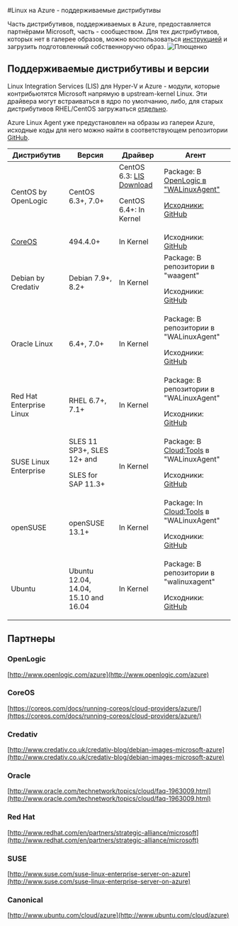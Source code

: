#Linux на Azure - поддерживаемые дистрибутивы

Часть дистрибутивов, поддерживаемых в Azure, предоставляется партнёрами Microsoft, часть - сообществом. Для тех дистрибутивов, которых нет в галерее образов, можно воспользоваться [инструкцией](virtual-machines-linux-classic-create-upload-vhd.md) и загрузить подготовленный собственноручно образ. 
![Плющенко](http://www.youtube.com/watch?v=jFchAFFMXTM)
## Поддерживаемые дистрибутивы и версии ##

Linux Integration Services (LIS) для Hyper-V и Azure - модули, которые контрибьютятся Microsoft напрямую в upstream-kernel Linux. Эти драйвера могут встраиваться в ядро по умолчанию, либо, для старых дистрибутивов RHEL/CentOS загружаться [отдельно](http://go.microsoft.com/fwlink/?LinkID=403033&clcid=0x409). 

Azure Linux Agent уже предустановлен на образы из галереи Azure, исходные коды для него можно найти в соответствующем репозитории [GitHub](https://github.com/azure/walinuxagent).

Дистрибутив|Версия|Драйвер|Агент
---|---|---|---
CentOS by OpenLogic |CentOS 6.3+, 7.0+| CentOS 6.3: [LIS Download](http://go.microsoft.com/fwlink/?LinkID=403033&clcid=0x409)<p>CentOS 6.4+: In Kernel|Package: В <a href="http://olcentgbl.trafficmanager.net/openlogic/6/openlogic/x86_64/RPMS/">OpenLogic в "WALinuxAgent"<p><p>Исходники: [GitHub](https://github.com/Azure/WALinuxAgent)
[CoreOS](https://coreos.com/docs/running-coreos/cloud-providers/azure/)|494.4.0+ |In Kernel|Исходники: [GitHub](https://github.com/coreos/coreos-overlay/tree/master/app-emulation/wa-linux-agent)
Debian by Credativ |Debian 7.9+, 8.2+|In Kernel|Package: В репозитории в "waagent" <p><p>Исходники: [GitHub](https://github.com/Azure/WALinuxAgent)
Oracle Linux| 6.4+, 7.0+|In Kernel|Package: В репозитории в "WALinuxAgent"<p><p>Исходники: [GitHub](http://go.microsoft.com/fwlink/p/?LinkID=250998)
Red Hat Enterprise Linux |RHEL 6.7+, 7.1+|In Kernel|Package: В репозитории в "WALinuxAgent" <p><p>Исходники: [GitHub](https://github.com/Azure/WALinuxAgent)
SUSE Linux Enterprise |SLES 11 SP3+, SLES 12+ and  <p><p> SLES for SAP 11.3+ |In Kernel|Package: В [Cloud:Tools](https://build.opensuse.org/project/show/Cloud:Tools) в "WALinuxAgent"<p><p>Исходники: [GitHub](http://go.microsoft.com/fwlink/p/?LinkID=250998)
openSUSE |openSUSE 13.1+|In Kernel|Package: In [Cloud:Tools](https://build.opensuse.org/project/show/Cloud:Tools) в "WALinuxAgent" <p><p>Исходники: [GitHub](https://github.com/Azure/WALinuxAgent)
Ubuntu|Ubuntu 12.04, 14.04, 15.10 and 16.04|In Kernel|Package: В репозитории в "walinuxagent" <p><p>Исходники: [GitHub](https://github.com/Azure/WALinuxAgent)
## Партнеры

### OpenLogic
[http://www.openlogic.com/azure](http://www.openlogic.com/azure)

### CoreOS
[https://coreos.com/docs/running-coreos/cloud-providers/azure/](https://coreos.com/docs/running-coreos/cloud-providers/azure/)


### Credativ
[http://www.credativ.co.uk/credativ-blog/debian-images-microsoft-azure](http://www.credativ.co.uk/credativ-blog/debian-images-microsoft-azure)

### Oracle
[http://www.oracle.com/technetwork/topics/cloud/faq-1963009.html](http://www.oracle.com/technetwork/topics/cloud/faq-1963009.html)

### Red Hat
[http://www.redhat.com/en/partners/strategic-alliance/microsoft](http://www.redhat.com/en/partners/strategic-alliance/microsoft)

### SUSE
[http://www.suse.com/suse-linux-enterprise-server-on-azure](http://www.suse.com/suse-linux-enterprise-server-on-azure)

### Canonical
[http://www.ubuntu.com/cloud/azure](http://www.ubuntu.com/cloud/azure)
